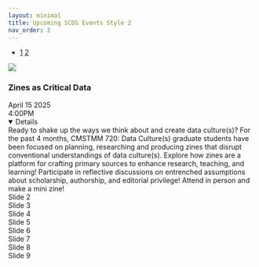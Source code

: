 ```yaml
---
layout: minimal
title: Upcoming SCDS Events Style 2
nav_order: 2 
---
```

<link rel="stylesheet" href="./assets/css/events2.css">
<link
  rel="stylesheet"
  href="./assets/css/swiper.css"
/>
<script src="https://ajax.googleapis.com/ajax/libs/jquery/3.7.1/jquery.min.js"></script>
<script src="./assets/javascript/swiper-bundle.min.js"></script>

- <a href="/index">1</a> <a href="/style-2">2</a>

<!-- Slider main container -->
<div class="swiper mySwiper">
    <div class="swiper-wrapper">
      <div class="swiper-slide">
      <img class="event-banner" src="https://devgj00vx92jb.cloudfront.net/data/feat_img/4102/7565/1743543001.png">
      <div class="event-details">
      <h3 class="event-title">Zines as Critical Data</h3>
      <div class="event-date">April 15 2025</div>
      <div class="event-time">4:00PM</div>
      <div class="event-location"></div>
      <details open>
      <summary>Details</summary>
      Ready to shake up the ways we think about and create data culture(s)? For the past 4 months, CMSTMM 720: Data Culture(s) graduate students have been focused on planning, researching and producing zines that disrupt conventional understandings of data culture(s).  
    Explore how zines are a platform for crafting primary sources to enhance research, teaching, and learning! 
    Participate in reflective discussions on entrenched assumptions about scholarship, authorship, and editorial privilege!  
    Attend in person and make a mini zine! 
     </details>
      </div>
      </div>
      <div class="swiper-slide">Slide 2</div>
      <div class="swiper-slide">Slide 3</div>
      <div class="swiper-slide">Slide 4</div>
      <div class="swiper-slide">Slide 5</div>
      <div class="swiper-slide">Slide 6</div>
      <div class="swiper-slide">Slide 7</div>
      <div class="swiper-slide">Slide 8</div>
      <div class="swiper-slide">Slide 9</div>
    </div>
    <div class="swiper-pagination"></div>
  </div>

<script>
$(document).ready(function() {
      if ($(window).width() < 960) {
      var swiper = new Swiper(".mySwiper", {
      slidesPerView: 1,
      spaceBetween: 20,
      pagination: {
          el: ".swiper-pagination",
          clickable: true,
      },
});
  }
else {
    var swiper = new Swiper(".mySwiper", {
    slidesPerView: 2.5,
    spaceBetween: 20,
    pagination: {
      el: ".swiper-pagination",
      clickable: true,
    },
});
  }
    });
  
$(window).resize(function() {
  if ($(window).width() < 960) {
      var swiper = new Swiper(".mySwiper", {
      slidesPerView: 1,
      spaceBetween: 20,
      pagination: {
          el: ".swiper-pagination",
          clickable: true,
      },
});
  }
else {
    var swiper = new Swiper(".mySwiper", {
    slidesPerView: 2.5,
    spaceBetween: 20,
    pagination: {
      el: ".swiper-pagination",
      clickable: true,
    },
});
  }
});
    
    
</script>